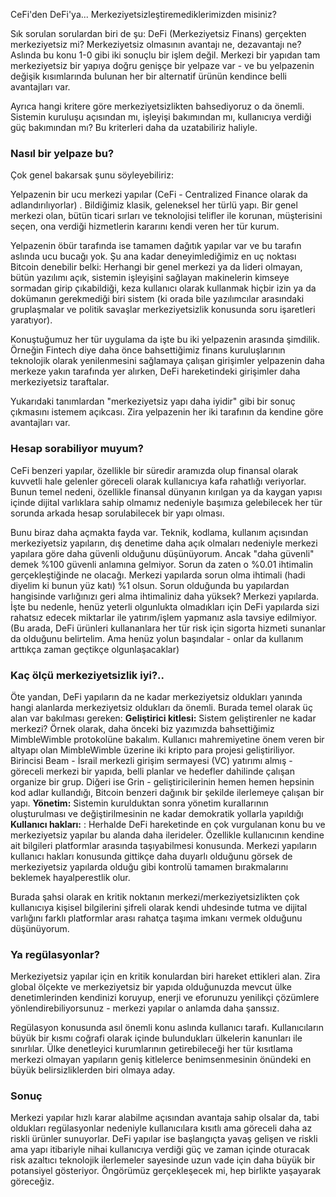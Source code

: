 CeFi'den DeFi'ya... Merkeziyetsizleştiremediklerimizden misiniz?

Sık sorulan sorulardan biri de şu: DeFi (Merkeziyetsiz Finans) gerçekten merkeziyetsiz mi? Merkeziyetsiz olmasının avantajı ne, dezavantajı ne? Aslında bu konu 1-0 gibi iki sonuçlu bir işlem değil. Merkezi bir yapıdan tam merkeziyetsiz bir yapıya doğru genişçe bir yelpaze var - ve bu yelpazenin değişik kısımlarında bulunan her bir alternatif ürünün kendince belli avantajları var. 

Ayrıca hangi kritere göre merkeziyetsizlikten bahsediyoruz o da önemli. Sistemin kuruluşu açısından mı, işleyişi bakımından mı, kullanıcıya verdiği güç bakımından mı? Bu kriterleri daha da uzatabiliriz haliyle. 

### Nasıl bir yelpaze bu?
Çok genel bakarsak şunu söyleyebiliriz: 

Yelpazenin bir ucu merkezi yapılar  (CeFi - Centralized Finance olarak da adlandırılıyorlar) . Bildiğimiz klasik, geleneksel her türlü yapı. Bir genel merkezi olan, bütün ticari sırları ve teknolojisi telifler ile korunan, müşterisini seçen, ona verdiği hizmetlerin kararını kendi veren her tür kurum. 

Yelpazenin öbür tarafında ise tamamen dağıtık yapılar var ve bu tarafın aslında ucu bucağı yok. Şu ana kadar deneyimlediğimiz en uç noktası Bitcoin denebilir belki: Herhangi bir genel merkezi ya da lideri olmayan, bütün yazılımı açık, sistemin işleyişini sağlayan makinelerin kimseye sormadan girip çıkabildiği, keza kullanıcı olarak kullanmak hiçbir izin ya da dokümanın gerekmediği biri sistem (ki orada bile yazılımcılar arasındaki gruplaşmalar ve politik savaşlar merkeziyetsizlik konusunda soru işaretleri yaratıyor). 

Konuştuğumuz her tür uygulama da işte bu iki yelpazenin arasında şimdilik. Örneğin Fintech diye daha önce bahsettiğimiz finans kuruluşlarının teknolojik olarak yenilenmesini sağlamaya çalışan girişimler yelpazenin daha merkeze yakın tarafında yer alırken, DeFi hareketindeki girişimler daha merkeziyetsiz taraftalar. 

Yukarıdaki tanımlardan "merkeziyetsiz yapı daha iyidir" gibi bir sonuç çıkmasını istemem açıkcası. Zira yelpazenin her iki tarafının da kendine göre avantajları var. 

### Hesap sorabiliyor muyum?
CeFi benzeri yapılar, özellikle bir süredir aramızda olup finansal olarak kuvvetli hale gelenler göreceli olarak kullanıcıya kafa rahatlığı veriyorlar. Bunun temel nedeni, özellikle finansal dünyanın kırılgan ya da kaygan yapısı içinde dijital varlıklara sahip olmamız nedeniyle başımıza gelebilecek her tür sorunda arkada hesap sorulabilecek bir yapı olması. 

Bunu biraz daha açmakta fayda var. Teknik, kodlama, kullanım açısından merkeziyetsiz yapıların, dış denetime daha açık olmaları nedeniyle merkezi yapılara göre daha güvenli olduğunu düşünüyorum. Ancak "daha güvenli" demek %100 güvenli anlamına gelmiyor. Sorun da zaten o %0.01 ihtimalin gerçekleştiğinde ne olacağı. Merkezi yapılarda sorun olma ihtimali (hadi diyelim ki bunun yüz katı) %1 olsun. Sorun olduğunda bu yapılardan hangisinde varlığınızı geri alma ihtimaliniz daha yüksek? Merkezi yapılarda. İşte bu nedenle, henüz yeterli olgunlukta olmadıkları için DeFi yapılarda sizi rahatsız edecek miktarlar ile yatırım/işlem yapmanız asla tavsiye edilmiyor. (Bu arada, DeFi ürünleri kullananlara her tür risk için sigorta hizmeti sunanlar da olduğunu belirtelim. Ama henüz yolun başındalar - onlar da kullanım arttıkça zaman geçtikçe olgunlaşacaklar) 

### Kaç ölçü merkeziyetsizlik iyi?.. 
Öte yandan, DeFi yapıların da ne kadar merkeziyetsiz oldukları yanında hangi alanlarda merkeziyetsiz oldukları da önemli. Burada temel olarak üç alan var bakılması gereken:
**Geliştirici kitlesi:** Sistem geliştirenler ne kadar merkezi? Örnek olarak, daha önceki biz yazımızda bahsettiğimiz MimbleWimble protokolüne bakalım. Kullanıcı mahremiyetine önem veren bir altyapı olan MimbleWimble üzerine iki kripto para projesi geliştiriliyor. Birincisi Beam - İsrail merkezli girişim sermayesi (VC) yatırımı almış - göreceli merkezi bir yapıda, belli planlar ve hedefler dahilinde çalışan organize bir grup. Diğeri ise Grin - geliştiricilerinin hemen hemen hepsinin kod adlar kullandığı, Bitcoin benzeri dağınık bir şekilde ilerlemeye çalışan bir yapı. 
**Yönetim:** Sistemin kurulduktan sonra yönetim kurallarının oluşturulması ve değiştirilmesinin ne kadar demokratik yollarla yapıldığı
**Kullanıcı hakları:** : Herhalde DeFi hareketinde en çok vurgulanan konu bu ve merkeziyetsiz yapılar bu alanda daha ilerideler. Özellikle kullanıcının kendine ait bilgileri platformlar arasında taşıyabilmesi konusunda. Merkezi yapıların kullanıcı hakları konusunda gittikçe daha duyarlı olduğunu görsek de merkeziyetsiz yapılarda olduğu gibi kontrolü tamamen bırakmalarını beklemek hayalperestlik olur.

Burada şahsi olarak en kritik noktanın merkezi/merkeziyetsizlikten çok kullanıcıya kişisel bilgilerini şifreli olarak kendi uhdesinde tutma ve dijital varlığını farklı platformlar arası rahatça taşıma imkanı vermek olduğunu düşünüyorum. 

### Ya regülasyonlar?
Merkeziyetsiz yapılar için en kritik konulardan biri hareket ettikleri alan. Zira global ölçekte ve merkeziyetsiz bir yapıda olduğunuzda mevcut ülke denetimlerinden kendinizi koruyup, enerji ve eforunuzu yenilikçi çözümlere yönlendirebiliyorsunuz - merkezi yapılar o anlamda daha şanssız. 

Regülasyon konusunda asıl önemli konu aslında kullanıcı tarafı. Kullanıcıların büyük bir kısmı coğrafi olarak içinde bulundukları ülkelerin kanunları ile sınırlılar. Ülke denetleyici kurumlarının getirebileceği her tür kısıtlama merkezi olmayan yapıların geniş kitlelerce benimsenmesinin önündeki en büyük belirsizliklerden biri olmaya aday. 

### Sonuç
Merkezi yapılar hızlı karar alabilme açısından avantaja sahip olsalar da, tabi oldukları regülasyonlar nedeniyle kullanıcılara kısıtlı ama göreceli daha az riskli ürünler sunuyorlar. DeFi yapılar ise başlangıçta yavaş gelişen ve riskli ama yapı itibariyle nihai kullanıcıya verdiği güç ve zaman içinde oturacak risk azaltıcı teknolojik ilerlemeler sayesinde uzun vade için daha büyük bir potansiyel gösteriyor. Öngörümüz gerçekleşecek mi, hep birlikte yaşayarak göreceğiz. 


